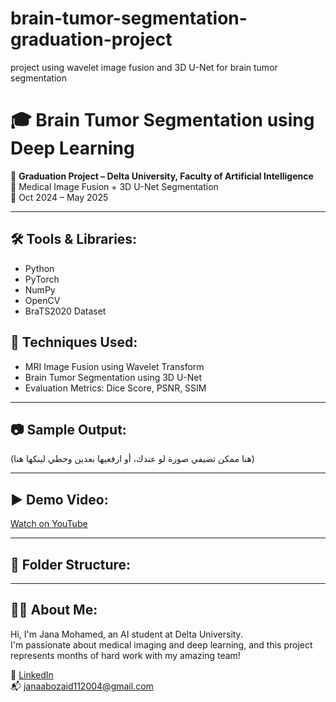 # brain-tumor-segmentation-graduation-project
project using wavelet image fusion and 3D U-Net for brain tumor segmentation
# 🎓 Brain Tumor Segmentation using Deep Learning

🚀 **Graduation Project – Delta University, Faculty of Artificial Intelligence**  
🧠 Medical Image Fusion + 3D U-Net Segmentation  
📅 Oct 2024 – May 2025

---

## 🛠️ Tools & Libraries:
- Python
- PyTorch
- NumPy
- OpenCV
- BraTS2020 Dataset

## 🧪 Techniques Used:
- MRI Image Fusion using Wavelet Transform
- Brain Tumor Segmentation using 3D U-Net
- Evaluation Metrics: Dice Score, PSNR, SSIM

---

## 📷 Sample Output:
(هنا ممكن تضيفي صورة لو عندك، أو ارفعيها بعدين وحطي لينكها هنا)

---

## ▶️ Demo Video:
[Watch on YouTube](https://your-video-link.com)

---

## 📂 Folder Structure:


---

## 🙋‍♀️ About Me:
Hi, I'm Jana Mohamed, an AI student at Delta University.  
I'm passionate about medical imaging and deep learning, and this project represents months of hard work with my amazing team!

📧 [LinkedIn](https://www.linkedin.com/in/jana-mohamed-8a384a26a/)  
📬 janaabozaid112004@gmail.com
